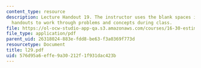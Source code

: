 ```yaml
---
content_type: resource
description: Lecture Handout 19. The instructor uses the blank spaces in these lecture
  handouts to work through problems and concepts during class.
file: https://ol-ocw-studio-app-qa.s3.amazonaws.com/courses/16-30-estimation-and-control-of-aerospace-systems-spring-2004/576d95a6effe9a30212f1f931dac423b_l29.pdf
file_type: application/pdf
parent_uid: 26318024-883e-fdd8-be63-f3a0369f773d
resourcetype: Document
title: l29.pdf
uid: 576d95a6-effe-9a30-212f-1f931dac423b
---
```

